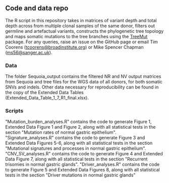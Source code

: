 ## Code and data repo

The R script in this repository takes in matrices of variant depth and total depth across from multiple clonal samples of the same donor, filters out germline and artefactual variants, constructs the phylogenetic tree topology and maps somatic mutations to the tree branches using the [TreeMut](https://github.com/nangalialab/treemut) package. 
For any queries, raise an issue on the GitHub page or email Tim Coorens (tcoorens@broadinstitute.org) or Mike Spencer Chapman (ms56@sanger.ac.uk).

### Data
The folder Sequoia_output contains the filtered NR and NV output matrices from Sequoia and tree files for the WGS data of all donors, for both somatic SNVs and indels. Other data necessary for reproducibility can be found in the copy of the Extended Data Tables (Extended_Data_Table_1_7_R1_final.xlsx).

### Scripts
"Mutation_burden_analyses.R" contains the code to generate Figure 1, Extended Data Figure 1 and Figure 2, along with all statistical tests in the section "Mutation rates of normal gastric epithelium". 
"Signature_analyses.R" contains the code to generate Figure 3 and Extended Data Figures 5-6, along with all statistical tests in the section "Mutational signatures and processes in normal gastric epithelium". 
"CNV_SV_analyses.R" contains the code to generate Figure 4 and Extended Data Figure 7, along with all statistical tests in the section "Recurrent trisomies in normal gastric glands".
"Driver_analyses.R" contains the code to generate Figure 5 and Extended Data Figures 8, along with all statistical tests in the section "Driver mutations in normal gastric glands"